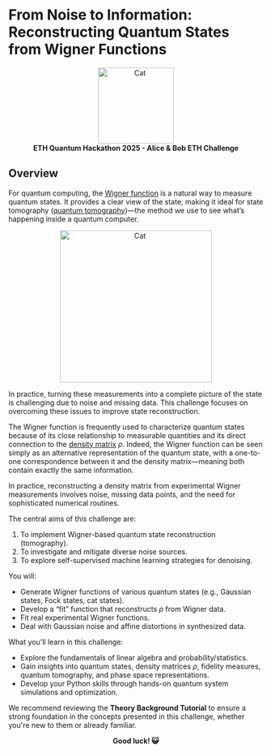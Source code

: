 # From Noise to Information: Reconstructing Quantum States from Wigner Functions

<div align="center">
  <img src="images/anb_logo.png" alt="Cat" width="150" />
</div>
<div align="center">
<strong>ETH Quantum Hackathon 2025 - Alice &amp; Bob ETH Challenge</strong>
</div>

## Overview

For quantum computing, the [Wigner function](https://en.wikipedia.org/wiki/Wigner_quasiprobability_distribution) is a natural way to measure quantum states. It provides a clear view of the state, making it ideal for state tomography ([quantum tomography](https://en.wikipedia.org/wiki/Quantum_tomography))—the method we use to see what’s happening inside a quantum computer.

<div align="center">
  <img src="images/cat.gif" alt="Cat" width="300" />
</div>


In practice, turning these measurements into a complete picture of the state is challenging due to noise and missing data. This challenge focuses on overcoming these issues to improve state reconstruction.

The Wigner function is frequently used to characterize quantum states because of its close relationship to measurable quantities and its direct connection to the [density matrix](https://en.wikipedia.org/wiki/Density_matrix) $\rho$. Indeed, the Wigner function can be seen simply as an alternative representation of the quantum state, with a one-to-one correspondence between it and the density matrix—meaning both contain exactly the same information.

In practice, reconstructing a density matrix from experimental Wigner measurements involves noise, missing data points, and the need for sophisticated numerical routines.

The central aims of this challenge are:

1. To implement Wigner-based quantum state reconstruction (tomography).
2. To investigate and mitigate diverse noise sources.
3. To explore self-supervised machine learning strategies for denoising.

You will:

- Generate Wigner functions of various quantum states (e.g., Gaussian states, Fock states, cat states).
- Develop a “fit” function that reconstructs $\rho$ from Wigner data.
- Fit real experimental Wigner functions.
- Deal with Gaussian noise and affine distortions in synthesized data.

What you'll learn in this challenge:

- Explore the fundamentals of linear algebra and probability/statistics.
- Gain insights into quantum states, density matrices $\rho$, fidelity measures, quantum tomography, and phase space representations.
- Develop your Python skills through hands-on quantum system simulations and optimization.

We recommend reviewing the **Theory Background Tutorial** to ensure a strong foundation in the concepts presented in this challenge, whether you're new to them or already familiar.

<center><strong>Good luck! 😺</strong></center>

